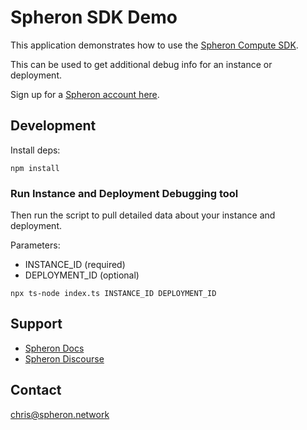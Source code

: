 # Spheron SDK Demo

This application demonstrates how to use the [Spheron Compute SDK](https://docs.spheron.network/sdk/compute).

This can be used to get additional debug info for an instance or deployment.

Sign up for a [Spheron account here](https://app.spheron.network/#/signup).

## Development

Install deps:

```
npm install
```

### Run Instance and Deployment Debugging tool

Then run the script to pull detailed data about your instance and deployment.

Parameters:
- INSTANCE_ID (required)
- DEPLOYMENT_ID (optional)

```
npx ts-node index.ts INSTANCE_ID DEPLOYMENT_ID
```

## Support

- [Spheron Docs](https://docs.spheron.network/)
- [Spheron Discourse](https://community.spheron.network/latest)

## Contact

chris@spheron.network